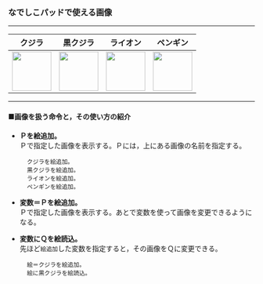 ### なでしこパッドで使える画像

---

|クジラ|黒クジラ|ライオン|ペンギン|
|:----:|:----:|:----:|:----:|
|<img src="./img/kujira.png" width=80 height=80>|<img src="./img/kujira-bk.png" width=80 height=80>|<img src="./img/lion.gif" width=80 height=80>|<img src="./img/penguin.gif" width=80 height=80>|

---

#### ■画像を扱う命令と，その使い方の紹介

- **Ｐを絵追加。**  
  Ｐで指定した画像を表示する。Ｐには，上にある画像の名前を指定する。

		クジラを絵追加。
		黒クジラを絵追加。
		ライオンを絵追加。
		ペンギンを絵追加。

- **変数＝Ｐを絵追加。**  
  Ｐで指定した画像を表示する。あとで変数を使って画像を変更できるようになる。

- **変数にＱを絵読込。**  
  先ほど`絵追加`した変数を指定すると，その画像をＱに変更できる。

		絵＝クジラを絵追加。
		絵に黒クジラを絵読込。

